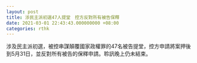 ```yaml
---
layout: post
title: 涉民主派初選47人提堂　控方反對所有被告保釋
date: 2021-03-01 22:43:43.000000000 +08:00
categories: rthk
---
```


涉及民主派初選，被控串謀顛覆國家政權罪的47名被告提堂，控方申請將案押後到5月31日，並反對所有被告的保釋申請。聆訊晚上仍未結束。
